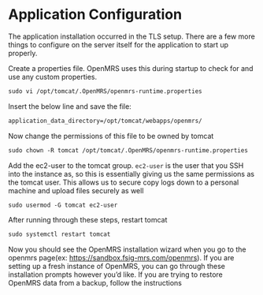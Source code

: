 # Application Configuration

The application installation occurred in the TLS setup. There are a few more things to configure on the server itself for the application to start up properly. 

Create a properties file. OpenMRS uses this during startup to check for and use any custom properties. 

```xml
sudo vi /opt/tomcat/.OpenMRS/openmrs-runtime.properties
```

Insert the below line and save the file:

```xml
application_data_directory=/opt/tomcat/webapps/openmrs/
```

Now change the permissions of this file to be owned by tomcat

```xml
sudo chown -R tomcat /opt/tomcat/.OpenMRS/openmrs-runtime.properties
```

Add the ec2-user to the tomcat group. `ec2-user` is the user that you SSH into the instance as, so this is essentially giving us the same permissions as the tomcat user. This allows us to secure copy logs down to a personal machine and upload files securely as well

```xml
sudo usermod -G tomcat ec2-user
```

After running through these steps, restart tomcat

```xml
sudo systemctl restart tomcat
```

Now you should see the OpenMRS installation wizard when you go to the openmrs page(ex: https://sandbox.fsig-mrs.com/openmrs). If you are setting up a fresh instance of OpenMRS, you can go through these installation prompts however you’d like. If you are trying to restore OpenMRS data from a backup, follow the instructions <LINK>